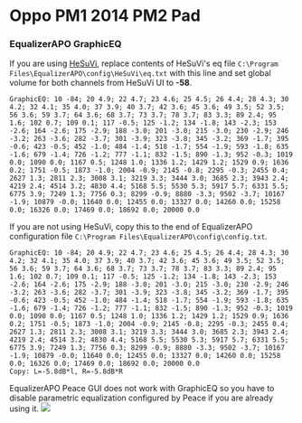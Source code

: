 # Oppo PM1 2014 PM2 Pad
### EqualizerAPO GraphicEQ
If you are using [HeSuVi](https://sourceforge.net/projects/hesuvi/), replace contents of HeSuVi's eq file `C:\Program Files\EqualizerAPO\config\HeSuVi\eq.txt` with this line and set global volume for both channels from HeSuVi UI to **-58**.
```
GraphicEQ: 10 -84; 20 4.9; 22 4.7; 23 4.6; 25 4.5; 26 4.4; 28 4.3; 30 4.2; 32 4.1; 35 4.0; 37 3.9; 40 3.7; 42 3.6; 45 3.6; 49 3.5; 52 3.5; 56 3.6; 59 3.7; 64 3.6; 68 3.7; 73 3.7; 78 3.7; 83 3.3; 89 2.4; 95 1.6; 102 0.7; 109 0.1; 117 -0.5; 125 -1.2; 134 -1.8; 143 -2.3; 153 -2.6; 164 -2.6; 175 -2.9; 188 -3.0; 201 -3.0; 215 -3.0; 230 -2.9; 246 -3.2; 263 -3.6; 282 -3.7; 301 -3.9; 323 -3.8; 345 -3.2; 369 -1.7; 395 -0.6; 423 -0.5; 452 -1.0; 484 -1.4; 518 -1.7; 554 -1.9; 593 -1.8; 635 -1.6; 679 -1.4; 726 -1.2; 777 -1.1; 832 -1.5; 890 -1.3; 952 -0.3; 1019 0.0; 1090 0.0; 1167 0.5; 1248 1.0; 1336 1.2; 1429 1.2; 1529 0.9; 1636 0.2; 1751 -0.5; 1873 -1.0; 2004 -0.9; 2145 -0.8; 2295 -0.3; 2455 0.4; 2627 1.3; 2811 2.3; 3008 3.1; 3219 3.3; 3444 3.0; 3685 2.3; 3943 2.4; 4219 2.4; 4514 3.2; 4830 4.4; 5168 5.5; 5530 5.3; 5917 5.7; 6331 5.5; 6775 3.9; 7249 1.3; 7756 0.3; 8299 -0.9; 8880 -3.3; 9502 -3.7; 10167 -1.9; 10879 -0.0; 11640 0.0; 12455 0.0; 13327 0.0; 14260 0.0; 15258 0.0; 16326 0.0; 17469 0.0; 18692 0.0; 20000 0.0
```
If you are not using HeSuVi, copy this to the end of EqualizerAPO configuration file `C:\Program Files\EqualizerAPO\config\config.txt`.
```
GraphicEQ: 10 -84; 20 4.9; 22 4.7; 23 4.6; 25 4.5; 26 4.4; 28 4.3; 30 4.2; 32 4.1; 35 4.0; 37 3.9; 40 3.7; 42 3.6; 45 3.6; 49 3.5; 52 3.5; 56 3.6; 59 3.7; 64 3.6; 68 3.7; 73 3.7; 78 3.7; 83 3.3; 89 2.4; 95 1.6; 102 0.7; 109 0.1; 117 -0.5; 125 -1.2; 134 -1.8; 143 -2.3; 153 -2.6; 164 -2.6; 175 -2.9; 188 -3.0; 201 -3.0; 215 -3.0; 230 -2.9; 246 -3.2; 263 -3.6; 282 -3.7; 301 -3.9; 323 -3.8; 345 -3.2; 369 -1.7; 395 -0.6; 423 -0.5; 452 -1.0; 484 -1.4; 518 -1.7; 554 -1.9; 593 -1.8; 635 -1.6; 679 -1.4; 726 -1.2; 777 -1.1; 832 -1.5; 890 -1.3; 952 -0.3; 1019 0.0; 1090 0.0; 1167 0.5; 1248 1.0; 1336 1.2; 1429 1.2; 1529 0.9; 1636 0.2; 1751 -0.5; 1873 -1.0; 2004 -0.9; 2145 -0.8; 2295 -0.3; 2455 0.4; 2627 1.3; 2811 2.3; 3008 3.1; 3219 3.3; 3444 3.0; 3685 2.3; 3943 2.4; 4219 2.4; 4514 3.2; 4830 4.4; 5168 5.5; 5530 5.3; 5917 5.7; 6331 5.5; 6775 3.9; 7249 1.3; 7756 0.3; 8299 -0.9; 8880 -3.3; 9502 -3.7; 10167 -1.9; 10879 -0.0; 11640 0.0; 12455 0.0; 13327 0.0; 14260 0.0; 15258 0.0; 16326 0.0; 17469 0.0; 18692 0.0; 20000 0.0
Copy: L=-5.8dB*l, R=-5.8dB*R
```
EqualizerAPO Peace GUI does not work with GraphicEQ so you have to disable parametric equalization configured by Peace if you are already using it.
![](https://raw.githubusercontent.com/jaakkopasanen/AutoEq/master/results/Sonoma%20Model%20One/innerfidelity/onear/Oppo%20PM1%202014%20PM2%20Pad/Oppo%20PM1%202014%20PM2%20Pad.png)
